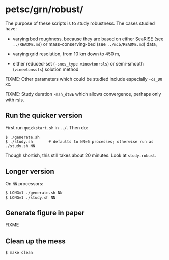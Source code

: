 petsc/grn/robust/
=================

The purpose of these scripts is to study robustness.  The cases studied have:

  * varying bed roughness, because they are based on either SeaRISE (see `../README.md`)
    or mass-conserving-bed (see `../mcb/README.md`) data,

  * varying grid resolution, from 10 km down to 450 m,
  
  * either reduced-set (`-snes_type vinewtonrsls`) or semi-smooth (`vinewtonssls`)
    solution method

FIXME:  Other parameters which could be studied include especially `-cs_D0 XX`.

FIXME:  Study duration `-mah_dtBE` which allows convergence, perhaps only with rsls.

Run the quicker version
-----------------------

First run `quickstart.sh` in `../`.  Then do:

    $ ./generate.sh
    $ ./study.sh       # defaults to NN=6 processes; otherwise run as  ./study.sh NN

Though shortish, this still takes about 20 minutes.  Look at `study.robust`.

Longer version
--------------

On `NN` processors:

    $ LONG=1 ./generate.sh NN
    $ LONG=1 ./study.sh NN

Generate figure in paper
------------------------

FIXME

Clean up the mess
-----------------

    $ make clean

